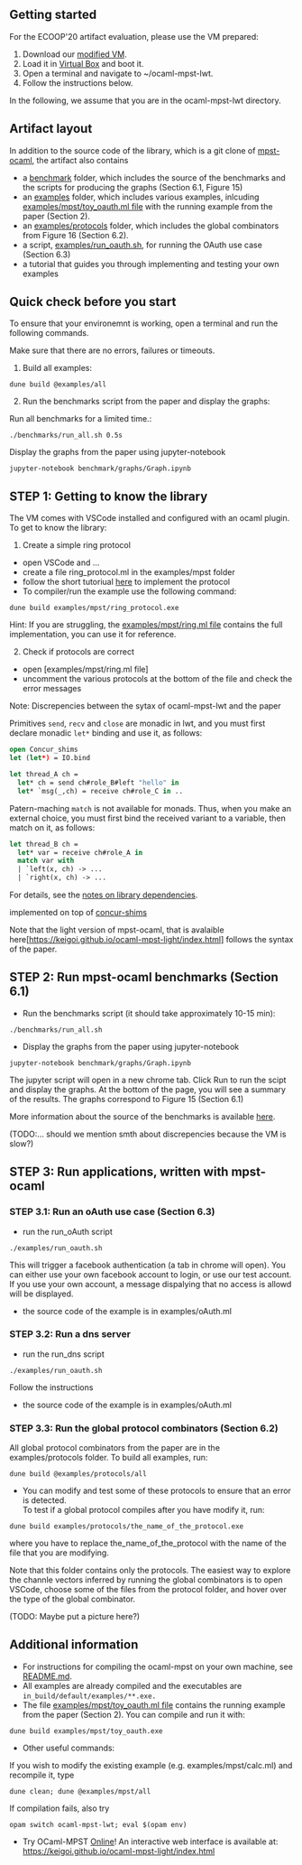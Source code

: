 
## Getting started

For the ECOOP'20 artifact evaluation, please use the VM prepared: 

1. Download our [modified VM](https://drive.google.com/open?id=198S910WCd8y4Ow14WRg_9e3rrs-qsK3Q).
2. Load it in [Virtual Box](https://www.virtualbox.org/) and boot it.
3. Open a terminal and navigate to ~/ocaml-mpst-lwt.
4. Follow the instructions below.

In the following, we assume that you are in the ocaml-mpst-lwt directory.
## Artifact layout

In addition to the source code of the library, which is a git clone of [mpst-ocaml](https://github.com/keigoi/ocaml-mpst/), 
the artifact also contains
* a [benchmark](benchmark/) folder, which includes the source of the benchmarks and the scripts for producing the graphs (Section 6.1, Figure 15)
* an [examples](examples/) folder, which includes various examples, inlcuding [examples/mpst/toy_oauth.ml file](examples/mpst/toy_oauth.ml) with the running example from the paper (Section 2). 
* an [examples/protocols](examples/protocols) folder, which includes the global combinators from Figure 16 (Section 6.2).   
* a script, [examples/run_oauth.sh](examples/run_oauth.sh), for running the OAuth use case (Section 6.3) 
* a tutorial that guides you through implementing and testing your own examples 

## Quick check before you start
To ensure that your environemnt is working, open a terminal and run the following commands. 

Make sure that there are no errors, failures or timeouts.

1.  Build all examples: 
``` 
dune build @examples/all 
```

2.  Run the benchmarks script from the paper and display the graphs: 

Run all benchmarks for a limited time.:
```
./benchmarks/run_all.sh 0.5s
``` 

Display the graphs from the paper using jupyter-notebook
```
jupyter-notebook benchmark/graphs/Graph.ipynb
```

## STEP 1: Getting to know the library
The VM comes with VSCode installed and configured with an ocaml plugin. 
To get to know the library: 
1. Create a simple ring protocol 
* open VSCode and ... 
* create a file ring_protocol.ml in the examples/mpst folder 
* follow the short tutoriual [here](https://github.com/keigoi/ocaml-mpst#ocaml-mpst-in-5-minutes) to implement the protocol 
* To compiler/run the example use the following command:
```
dune build examples/mpst/ring_protocol.exe
``` 

Hint: If you are struggling, the [examples/mpst/ring.ml file](examples/mpst/ring.ml) contains the full implementation, you can use it for reference. 

2. Check if protocols are correct 
* open [examples/mpst/ring.ml file]
* uncomment the various protocols at the bottom of the file and check the error messages


Note: Discrepencies between the sytax of ocaml-mpst-lwt and the paper

Primitives `send`, `recv` and `close` are monadic in lwt, and
you must first declare monadic `let*` binding and use it, as follows:

```ocaml
open Concur_shims
let (let*) = IO.bind

let thread_A ch =
  let* ch = send ch#role_B#left "hello" in
  let* `msg(_,ch) = receive ch#role_C in ..
```

Patern-maching `match` is not available for monads. Thus, when you make an external choice,
you must first bind the received variant to a variable, then match on it, as follows:

```ocaml
let thread_B ch =
  let* var = receive ch#role_A in
  match var with
  | `left(x, ch) -> ...
  | `right(x, ch) -> ...
```

For details, see the [notes on library dependencies](README.md#notes-on-optional-library-dependencies).

implemented on top of [concur-shims](packages/concur-shims/)


Note that the light version of mpst-ocaml, that is avalaible here[https://keigoi.github.io/ocaml-mpst-light/index.html] follows the syntax of the paper. 

## STEP 2: Run mpst-ocaml benchmarks (Section 6.1)

* Run the benchmarks script (it should take approximately 10-15 min): 

```
./benchmarks/run_all.sh
``` 

* Display the graphs from the paper using jupyter-notebook
```
jupyter-notebook benchmark/graphs/Graph.ipynb
```

The jupyter script will open in a new chrome tab. Click Run to run the scipt and display the graphs. 
At the bottom of the page, you will see a summary of the results. The graphs correspond to Figure 15 (Section 6.1) 

More information about the source of the benchmarks is available [here](benchmark/).

(TODO:... should we mention smth about discrepencies because the VM is slow?)
## STEP 3: Run applications, written with mpst-ocaml 
### STEP 3.1: Run an oAuth use case (Section 6.3)
* run the run_oAuth script 
```
./examples/run_oauth.sh
```

This will trigger a facebook authentication (a tab in chrome will open). 
You can either use your own facebook account to login, or use our test account. 
If you use your own account, a message dispalying that no access is allowd will be displayed. 

* the source code of the example is in examples/oAuth.ml

### STEP 3.2: Run a dns server 

* run the run_dns script 
```
./examples/run_oauth.sh
```

Follow the instructions 

* the source code of the example is in examples/oAuth.ml

### STEP 3.3: Run the global protocol combinators (Section 6.2)
All global protocol combinators from the paper are in the examples/protocols folder. 
To build all examples, run: 

```
dune build @examples/protocols/all
```

* You can modify and test some of these protocols to ensure that an error is detected.  
To test if a global protocol compiles after you have modify it, run: 

```dune build examples/protocols/the_name_of_the_protocol.exe```

where you have to replace the_name_of_the_protocol with the name of the file that you are modifying. 

Note that this folder contains only the protocols. 
The easiest way to explore the channle vectors inferred by running the global combinators is to open VSCode, 
choose some of the files from the protocol folder, and hover over the type of the global combinator. 

(TODO: Maybe put a picture here?)

## Additional information 
* For instructions for compiling the ocaml-mpst on your own machine, see [README.md](https://github.com/keigoi/ocaml-mpst/edit/master/readme.md).
* All examples are already compiled and the executables are ```in_build/default/examples/**.exe.```
* The file [examples/mpst/toy_oauth.ml file](examples/mpst/toy_oauth.ml) contains the running example from the paper (Section 2). You can compile and run it with:

```
dune build examples/mpst/toy_oauth.exe
``` 

* Other useful commands:  

If you wish to modify the existing example (e.g. examples/mpst/calc.ml) and
recompile it, type
```
dune clean; dune @examples/mpst/all
```
If compilation fails, also try
```
opam switch ocaml-mpst-lwt; eval $(opam env)
```

* Try OCaml-MPST [Online](https://keigoi.github.io/ocaml-mpst-light/index.html)!
An interactive web interface is available at: https://keigoi.github.io/ocaml-mpst-light/index.html

